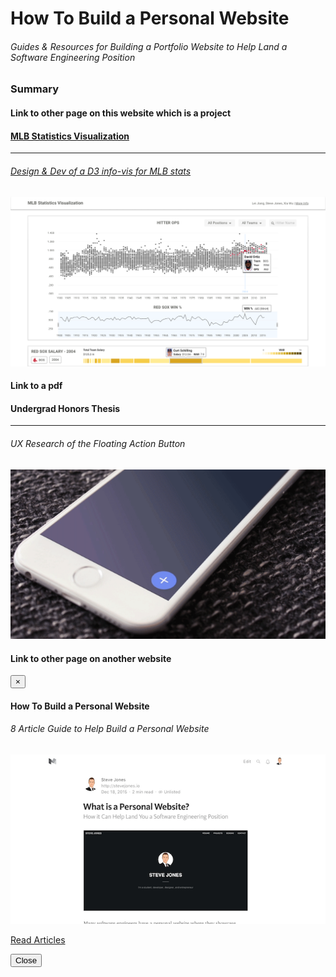# How To Build a Personal Website
###### Guides & Resources for Building a Portfolio Website to Help Land a Software Engineering Position

### Summary
#### Link to other page on this website which is a project
<div class="col-md-4 col-sm-6 portfolio-item project">
  <a href="portfolio/mlbstatvis">
  <div class="portfolio-hover">
    <div class="hover-text">
      <div class="hover-text-box">
        <h4>MLB Statistics Visualization</h4>
        <hr>
        <h6>Design & Dev of a D3 info-vis for MLB stats</h6>
      </div>
    </div>
    <img src="img/projects/mlb-stat-vis/mlb-stat-vis.png" class="portfolio-image img-responsive" alt="">
  </div>
</a>
</div>

#### Link to a pdf
<div class="col-md-4 col-sm-6 portfolio-item writing project">
  <div class="portfolio-hover" data-toggle="modal" href="#honors-thesis">
    <div class="hover-text">
      <div class="hover-text-box">
        <h4>Undergrad Honors Thesis</h4>
        <hr>
        <h6>UX Research of the Floating Action Button</h6>
      </div>
    </div>
    <img src="img/projects/honors-thesis/honors-thesis.png" class="portfolio-image img-responsive" alt="">
  </div>
</div>


#### Link to other page on another website
<div class="modal fade" id="personal-website" tabindex="-1" role="dialog" aria-labelledby="personal-website" aria-hidden="true">
  <div class="modal-dialog">
    <div class="modal-content">
      <div class="modal-header">
        <button type="button" class="close" data-dismiss="modal" aria-hidden="true">&times;</button>
        <h4 class="modal-title">How To Build a Personal Website</h4>
        <h6 class="modal-title-description">8 Article Guide to Help Build a Personal Website</h6>
      </div>
      <div class="modal-body">
        <p>
          <img class="img-responsive img-centered" src="img/writings/personal-website/personal-website.png" alt="">
        </p>
        <p class="modal-description"></p>
        <p class="visit"><a href="https://github.com/Steve-Jones/Steve-Jones.github.io/blob/master/README.md" target="_blank" id="visit-btn">Read Articles</a></p>
      </div>
      <div class="modal-footer">
        <button type="button" class="btn btn-default" data-dismiss="modal">Close</button>
      </div>
    </div>
  </div>
</div>
